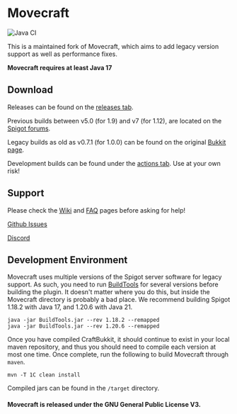 Movecraft
======
![Java CI](https://github.com/APDevTeam/Movecraft/workflows/Java%20CI/badge.svg?branch=main)

This is a maintained fork of Movecraft, which aims to add legacy version support as well as performance fixes.

**Movecraft requires at least Java 17**

## Download

Releases can be found on the [releases tab](https://github.com/APDevTeam/Movecraft/releases).

Previous builds between v5.0 (for 1.9) and v7 (for 1.12), are located on the [Spigot forums](https://www.spigotmc.org/resources/movecraft.31321/).

Legacy builds as old as v0.7.1 (for 1.0.0) can be found on the original [Bukkit page](https://dev.bukkit.org/projects/movecraft).

Development builds can be found under the [actions tab](https://github.com/APDevTeam/Movecraft/actions?query=workflow%3A%22Java+CI%22).  Use at your own risk!

## Support
Please check the [Wiki](https://github.com/APDevTeam/Movecraft/wiki) and [FAQ](https://github.com/APDevTeam/Movecraft/wiki/Frequently-Asked-Questions) pages before asking for help!

[Github Issues](https://github.com/apdevteam/movecraft/issues)

[Discord](http://bit.ly/JoinAP-Dev)

## Development Environment
Movecraft uses multiple versions of the Spigot server software for legacy support.  As such, you need to run [BuildTools](https://www.spigotmc.org/wiki/buildtools/) for several versions before building the plugin.  It doesn't matter where you do this, but inside the Movecraft directory is probably a bad place.  We recommend building Spigot 1.18.2 with Java 17, and 1.20.6 with Java 21.

```
java -jar BuildTools.jar --rev 1.18.2 --remapped
java -jar BuildTools.jar --rev 1.20.6 --remapped
```

Once you have compiled CraftBukkit, it should continue to exist in your local maven repository, and thus you should need to compile each version at most one time. Once complete, run the following to build Movecraft through `maven`.
```
mvn -T 1C clean install
```
Compiled jars can be found in the `/target` directory.

#### Movecraft is released under the GNU General Public License V3. 
